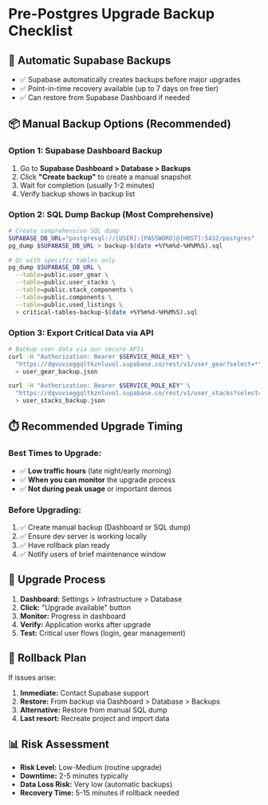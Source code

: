 # Pre-Postgres Upgrade Backup Checklist

## 🔄 Automatic Supabase Backups
- ✅ Supabase automatically creates backups before major upgrades
- ✅ Point-in-time recovery available (up to 7 days on free tier)
- ✅ Can restore from Supabase Dashboard if needed

## 📦 Manual Backup Options (Recommended)

### Option 1: Supabase Dashboard Backup
1. Go to **Supabase Dashboard > Database > Backups**
2. Click **"Create backup"** to create a manual snapshot
3. Wait for completion (usually 1-2 minutes)
4. Verify backup shows in backup list

### Option 2: SQL Dump Backup (Most Comprehensive)
```bash
# Create comprehensive SQL dump
SUPABASE_DB_URL="postgresql://[USER]:[PASSWORD]@[HOST]:5432/postgres"
pg_dump $SUPABASE_DB_URL > backup-$(date +%Y%m%d-%H%M%S).sql

# Or with specific tables only
pg_dump $SUPABASE_DB_URL \
  --table=public.user_gear \
  --table=public.user_stacks \
  --table=public.stack_components \
  --table=public.components \
  --table=public.used_listings \
  > critical-tables-backup-$(date +%Y%m%d-%H%M%S).sql
```

### Option 3: Export Critical Data via API
```bash
# Backup user data via our secure APIs
curl -H "Authorization: Bearer $SERVICE_ROLE_KEY" \
  "https://dqvuvieggqltkznluvol.supabase.co/rest/v1/user_gear?select=*" \
  > user_gear_backup.json

curl -H "Authorization: Bearer $SERVICE_ROLE_KEY" \
  "https://dqvuvieggqltkznluvol.supabase.co/rest/v1/user_stacks?select=*" \
  > user_stacks_backup.json
```

## ⏱️ Recommended Upgrade Timing

### Best Times to Upgrade:
- ✅ **Low traffic hours** (late night/early morning)
- ✅ **When you can monitor** the upgrade process
- ✅ **Not during peak usage** or important demos

### Before Upgrading:
1. ✅ Create manual backup (Dashboard or SQL dump)
2. ✅ Ensure dev server is working locally
3. ✅ Have rollback plan ready
4. ✅ Notify users of brief maintenance window

## 🔧 Upgrade Process
1. **Dashboard:** Settings > Infrastructure > Database
2. **Click:** "Upgrade available" button
3. **Monitor:** Progress in dashboard
4. **Verify:** Application works after upgrade
5. **Test:** Critical user flows (login, gear management)

## 🚨 Rollback Plan
If issues arise:
1. **Immediate:** Contact Supabase support
2. **Restore:** From backup via Dashboard > Database > Backups
3. **Alternative:** Restore from manual SQL dump
4. **Last resort:** Recreate project and import data

## 📊 Risk Assessment
- **Risk Level:** Low-Medium (routine upgrade)
- **Downtime:** 2-5 minutes typically
- **Data Loss Risk:** Very low (automatic backups)
- **Recovery Time:** 5-15 minutes if rollback needed